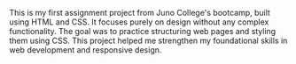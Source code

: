 This is my first assignment project from Juno College's bootcamp, built using HTML and CSS. It focuses purely on design without any complex functionality. The goal was to practice structuring web pages and styling them using CSS. This project helped me strengthen my foundational skills in web development and responsive design.
